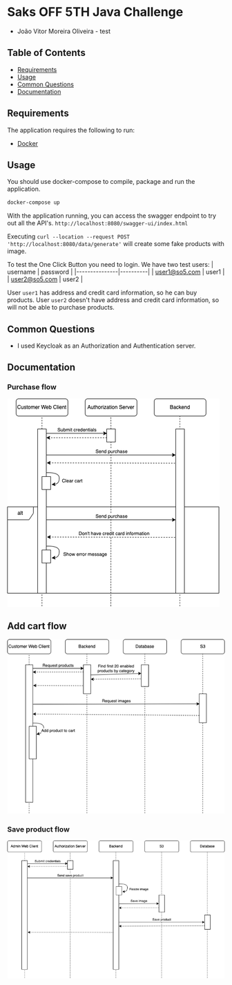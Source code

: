# Saks OFF 5TH Java Challenge
* João Vitor Moreira Oliveira - test

## Table of Contents
* [Requirements](#requirements)
* [Usage](#usage)
* [Common Questions](#common-questions)
* [Documentation](#documentation)

## Requirements
The application requires the following to run:
* [Docker](https://docs.docker.com/engine/install/)

## Usage
You should use docker-compose to compile, package and run the application.

```bash
docker-compose up
```

With the application running, you can access the swagger endpoint to try out all the API's. `http://localhost:8080/swagger-ui/index.html`

Executing `curl --location --request POST 'http://localhost:8080/data/generate'` will create some fake products with image.

To test the One Click Button you need to login. We have two test users:
| username      | password |
|---------------|----------|
| user1@so5.com | user1    |
| user2@so5.com | user2    |

User `user1` has address and credit card information, so he can buy products.
User `user2` doesn't have address and credit card information, so will not be able to purchase products.

## Common Questions
* I used Keycloak as an Authorization and Authentication server.

## Documentation
### Purchase flow
![Purchase flow](doc/purchase.png?raw=true "Purchase flow")

## Add cart flow
![Add cart flow](doc/request_product.png?raw=true "Add cart flow")

### Save product flow
![Save product flow](doc/save_product.png?raw=true "Save product flow")
